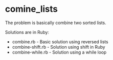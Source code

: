 # comine_lists

The problem is basically combine two sorted lists.

Solutions are in Ruby:

- combine.rb - Basic solution using reversed lists
- combine-shift.rb - Solution using shift in Ruby
- combine-while.rb - Solution using a while loop
